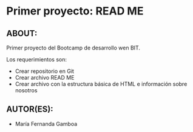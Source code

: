# Primer proyecto: READ ME

## ABOUT:

Primer proyecto del Bootcamp de desarrollo wen BIT.

Los requerimientos son:
* Crear repositorio en Git
* Crear archivo READ ME
* Crear archivo con la estructura básica de HTML e información sobre nosotros

## AUTOR(ES):

* María Fernanda Gamboa
